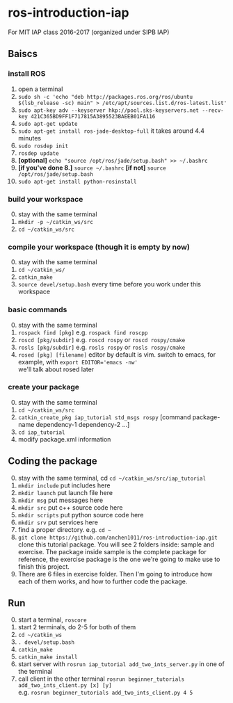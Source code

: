 # ros-introduction-iap
For MIT IAP class 2016-2017 (organized under SIPB IAP)

## Baiscs
### install ROS
1. open a terminal
2. `sudo sh -c 'echo "deb http://packages.ros.org/ros/ubuntu $(lsb_release -sc) main" > /etc/apt/sources.list.d/ros-latest.list'`
3. `sudo apt-key adv --keyserver hkp://pool.sks-keyservers.net --recv-key 421C365BD9FF1F717815A3895523BAEEB01FA116`
4. `sudo apt-get update`
5. `sudo apt-get install ros-jade-desktop-full` it takes around 4.4 minutes
6. `sudo rosdep init`
7. `rosdep update`
8. **[optional]** `echo "source /opt/ros/jade/setup.bash" >> ~/.bashrc`
9. **[if you've done 8.]** `source ~/.bashrc` **[if not]** `source /opt/ros/jade/setup.bash`
10. `sudo apt-get install python-rosinstall`

### build your workspace
0. stay with the same terminal
1. `mkdir -p ~/catkin_ws/src`
2. `cd ~/catkin_ws/src`

### compile your workspace (though it is empty by now)
0. stay with the same terminal
1. `cd ~/catkin_ws/`
2. `catkin_make`
3. `source devel/setup.bash` every time before you work under this workspace

### basic commands
0. stay with the same terminal
1. `rospack find [pkg]` e.g. `rospack find roscpp`
2. `roscd [pkg/subdir]` e.g. `roscd rospy` or `roscd rospy/cmake`
3. `rosls [pkg/subdir]` e.g. `rosls rospy` or `rosls rospy/cmake`
4. `rosed [pkg] [filename]` editor by default is vim. switch to emacs, for example, with `export EDITOR='emacs -nw'`   
we'll talk about rosed later

### create your package
0. stay with the same terminal
1. `cd ~/catkin_ws/src`
2. `catkin_create_pkg iap_tutorial std_msgs rospy` [command package-name dependency-1 dependency-2 ...]
3. `cd iap_tutorial`
4. modify package.xml information

## Coding the package
0. stay with the same terminal, cd `cd ~/catkin_ws/src/iap_tutorial`
1. `mkdir include` put includes here
2. `mkdir launch` put launch file here
3. `mkdir msg` put messages here
4. `mkdir src` put c++ source code here
5. `mkdir scripts` put python source code here
6. `mkdir srv` put services here
7. find a proper directory. e.g. `cd ~`
8. `git clone https://github.com/anchen1011/ros-introduction-iap.git` clone this tutorial package. You will see 2 folders inside: sample and exercise. The package inside sample is the complete package for reference, the exercise package is the one we're going to make use to finish this project.
9. There are 6 files in exercise folder. Then I'm going to introduce how each of them works, and how to further code the package.

## Run
0. start a terminal, `roscore`
1. start 2 terminals, do 2-5 for both of them
2. `cd ~/catkin_ws`
3. `. devel/setup.bash`
4. `catkin_make`
5. `catkin_make install`
6. start server with `rosrun iap_tutorial add_two_ints_server.py` in one of the terminal
7. call client in the other terminal `rosrun beginner_tutorials add_two_ints_client.py [x] [y]`   
e.g. `rosrun beginner_tutorials add_two_ints_client.py 4 5`
